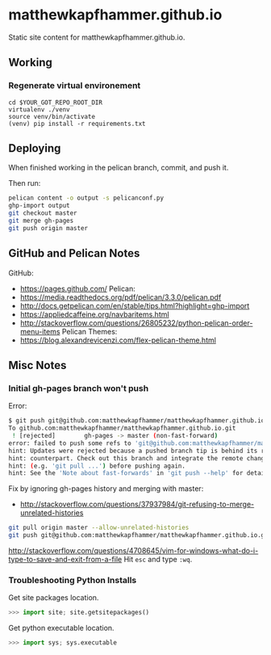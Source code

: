 # matthewkapfhammer.github.io
Static site content for matthewkapfhammer.github.io.

## Working

### Regenerate virtual environement
```
cd $YOUR_GOT_REPO_ROOT_DIR
virtualenv ./venv
source venv/bin/activate
(venv) pip install -r requirements.txt
```

## Deploying
When finished working in the pelican branch, commit, and push it. 

Then run:
```bash
pelican content -o output -s pelicanconf.py
ghp-import output
git checkout master
git merge gh-pages
git push origin master
```

## GitHub and Pelican Notes
GitHub:
- https://pages.github.com/
Pelican:
- https://media.readthedocs.org/pdf/pelican/3.3.0/pelican.pdf
- http://docs.getpelican.com/en/stable/tips.html?highlight=ghp-import
- https://appliedcaffeine.org/navbaritems.html
- http://stackoverflow.com/questions/26805232/python-pelican-order-menu-items
Pelican Themes:
- https://blog.alexandrevicenzi.com/flex-pelican-theme.html

## Misc Notes

### Initial gh-pages branch won't push
Error:
```bash
$ git push git@github.com:matthewkapfhammer/matthewkapfhammer.github.io.git gh-pages:master
To github.com:matthewkapfhammer/matthewkapfhammer.github.io.git
 ! [rejected]        gh-pages -> master (non-fast-forward)
error: failed to push some refs to 'git@github.com:matthewkapfhammer/matthewkapfhammer.github.io.git'
hint: Updates were rejected because a pushed branch tip is behind its remote
hint: counterpart. Check out this branch and integrate the remote changes
hint: (e.g. 'git pull ...') before pushing again.
hint: See the 'Note about fast-forwards' in 'git push --help' for details.
```
Fix by ignoring gh-pages history and merging with master:
- http://stackoverflow.com/questions/37937984/git-refusing-to-merge-unrelated-histories
```bash
git pull origin master --allow-unrelated-histories
git push git@github.com:matthewkapfhammer/matthewkapfhammer.github.io.git gh-pages:master
```

http://stackoverflow.com/questions/4708645/vim-for-windows-what-do-i-type-to-save-and-exit-from-a-file
Hit ```esc``` and type ```:wq```.

### Troubleshooting Python Installs
Get site packages location.
```python
>>> import site; site.getsitepackages()
```

Get python executable location.
```python
>>> import sys; sys.executable
```